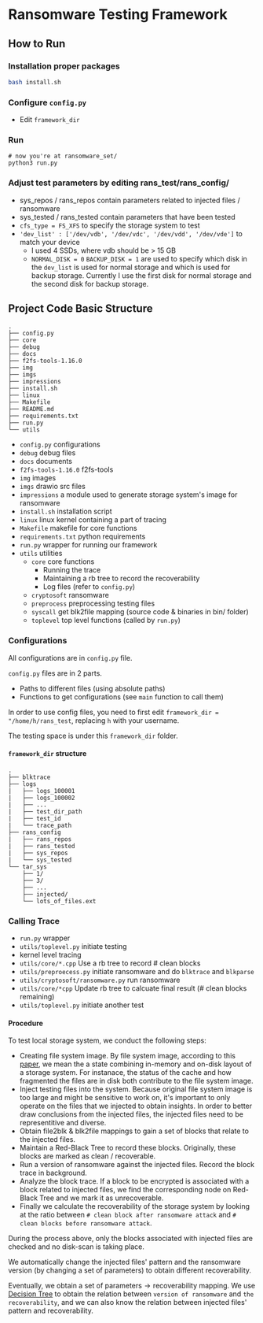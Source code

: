 # Ransomware Testing Framework


## How to Run

### Installation proper packages

```bash
bash install.sh
```

### Configure `config.py`

* Edit `framework_dir`

### Run 

```
# now you're at ransomware_set/
python3 run.py
```

### Adjust test parameters by editing rans_test/rans_config/
* sys_repos / rans_repos contain parameters related to injected files / ransomware
* sys_tested / rans_tested contain parameters that have been tested
* `cfs_type = FS_XFS` to specify the storage system to test
* `'dev_list' : ['/dev/vdb', '/dev/vdc', '/dev/vdd', '/dev/vde']` to match your device 
  * I used 4 SSDs, where vdb should be > 15 GB
  * `NORMAL_DISK = 0` `BACKUP_DISK = 1` are used to specify which disk in the `dev_list` is used for normal storage and which is used for backup storage. Currently I use the first disk for normal storage and the second disk for backup storage.
## Project Code Basic Structure

```
.
├── config.py
├── core
├── debug
├── docs
├── f2fs-tools-1.16.0
├── img
├── imgs
├── impressions
├── install.sh
├── linux
├── Makefile
├── README.md
├── requirements.txt
├── run.py
└── utils
```

* `config.py` configurations
* `debug` debug files
* `docs` documents
* `f2fs-tools-1.16.0` f2fs-tools
* `img` images
* `imgs` drawio src files
* `impressions` a module used to generate storage system's image for ransomware
* `install.sh` installation script
* `linux` linux kernel containing a part of tracing
* `Makefile` makefile for core functions
* `requirements.txt` python requirements
* `run.py` wrapper for running our framework
* `utils` utilities
  * `core` core functions
    * Running the trace
    * Maintaining a rb tree to record the recoverability
    * Log files (refer to `config.py`)
  * `cryptosoft` ransomware
  * `preprocess` preprocessing testing files
  * `syscall` get blk2file mapping (source code & binaries in bin/ folder)
  * `toplevel` top level functions (called by `run.py`)


### Configurations

All configurations are in `config.py` file.

`config.py` files are in 2 parts. 

* Paths to different files (using absolute paths)
* Functions to get configurations (see `main` function to call them)

In order to use config files, you need to first edit `framework_dir = "/home/h/rans_test`, 
replacing `h` with your username. 

The testing space is under this `framework_dir` folder.

#### `framework_dir` structure

```
.
├── blktrace
├── logs
|   ├── logs_100001
|   ├── logs_100002
|   ├── ...
|   ├── test_dir_path
|   ├── test_id
|   └── trace_path
├── rans_config
|   ├── rans_repos
|   ├── rans_tested
|   ├── sys_repos
|   └── sys_tested
└── tar_sys
    ├── 1/
    ├── 3/
    ├── ...
    ├── injected/
    └── lots_of_files.ext
```

### Calling Trace

* `run.py` wrapper
* `utils/toplevel.py` initiate testing
* kernel level tracing
* `utils/core/*.cpp` Use a rb tree to record # clean blocks
* `utils/preproecess.py` initiate ransomware and do `blktrace` and `blkparse`
* `utils/cryptosoft/ransomware.py` run ransomware
* `utils/core/*cpp` Update rb tree to calcuate final result (# clean blocks remaining)
* `utils/toplevel.py` initiate another test

#### Procedure

To test local storage system, we conduct the following steps:
* Creating file system image. By file system image, according to this [paper](https://www.usenix.org/legacy/events/fast09/tech/full_papers/agrawal/agrawal.pdf), we mean the a state combining in-memory and on-disk layout of a storage system. For instanace, the status of the cache and how fragmented the files are in disk both contribute to the file system image. 
* Inject testing files into the system. Because original file system image is too large and might be sensitive to work on, it's important to only operate on the files that we injected to obtain insights. In order to better draw conclusions from the injected files, the injected files need to be representitive and diverse.
* Obtain file2blk & blk2file mappings to gain a set of blocks that relate to the injected files.
* Maintain a Red-Black Tree to record these blocks. Originally, these blocks are marked as clean / recoverable.
* Run a version of ransomware against the injected files. Record the block trace in background.
* Analyze the block trace. If a block to be encrypted is associated with a block related to injected files, we find the corresponding node on Red-Black Tree and we mark it as unrecoverable.
* Finally we calculate the recoverability of the storage system by looking at the ratio between `# clean block after ransomware attack` and `# clean blocks before ransomware attack`.

During the process above, only the blocks associated with injected files are checked and no disk-scan is taking place.

We automatically change the injected files' pattern and the ransomware version (by changing a set of parameters) to obtain different recoverability.

Eventually, we obtain a set of $\text{parameters} \rightarrow \text{recoverability}$ mapping. We use [Decision Tree](https://scikit-learn.org/stable/modules/tree.html) to obtain the relation between `version of ransomware` and `the recoverability`, and we can also know the relation between injected files' pattern and recoverability.
